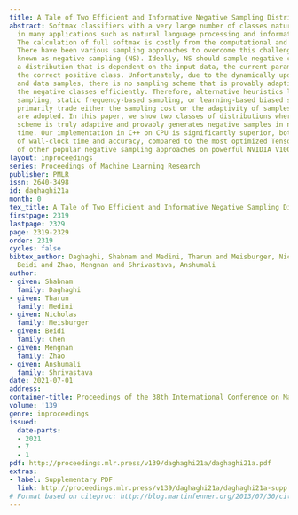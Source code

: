```yaml
---
title: A Tale of Two Efficient and Informative Negative Sampling Distributions
abstract: Softmax classifiers with a very large number of classes naturally occur
  in many applications such as natural language processing and information retrieval.
  The calculation of full softmax is costly from the computational and energy perspective.
  There have been various sampling approaches to overcome this challenge, popularly
  known as negative sampling (NS). Ideally, NS should sample negative classes from
  a distribution that is dependent on the input data, the current parameters, and
  the correct positive class. Unfortunately, due to the dynamically updated parameters
  and data samples, there is no sampling scheme that is provably adaptive and samples
  the negative classes efficiently. Therefore, alternative heuristics like random
  sampling, static frequency-based sampling, or learning-based biased sampling, which
  primarily trade either the sampling cost or the adaptivity of samples per iteration
  are adopted. In this paper, we show two classes of distributions where the sampling
  scheme is truly adaptive and provably generates negative samples in near-constant
  time. Our implementation in C++ on CPU is significantly superior, both in terms
  of wall-clock time and accuracy, compared to the most optimized TensorFlow implementations
  of other popular negative sampling approaches on powerful NVIDIA V100 GPU.
layout: inproceedings
series: Proceedings of Machine Learning Research
publisher: PMLR
issn: 2640-3498
id: daghaghi21a
month: 0
tex_title: A Tale of Two Efficient and Informative Negative Sampling Distributions
firstpage: 2319
lastpage: 2329
page: 2319-2329
order: 2319
cycles: false
bibtex_author: Daghaghi, Shabnam and Medini, Tharun and Meisburger, Nicholas and Chen,
  Beidi and Zhao, Mengnan and Shrivastava, Anshumali
author:
- given: Shabnam
  family: Daghaghi
- given: Tharun
  family: Medini
- given: Nicholas
  family: Meisburger
- given: Beidi
  family: Chen
- given: Mengnan
  family: Zhao
- given: Anshumali
  family: Shrivastava
date: 2021-07-01
address:
container-title: Proceedings of the 38th International Conference on Machine Learning
volume: '139'
genre: inproceedings
issued:
  date-parts:
  - 2021
  - 7
  - 1
pdf: http://proceedings.mlr.press/v139/daghaghi21a/daghaghi21a.pdf
extras:
- label: Supplementary PDF
  link: http://proceedings.mlr.press/v139/daghaghi21a/daghaghi21a-supp.pdf
# Format based on citeproc: http://blog.martinfenner.org/2013/07/30/citeproc-yaml-for-bibliographies/
---
```

